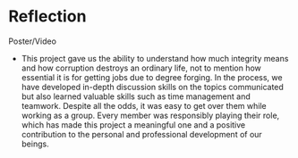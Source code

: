 # Reflection
Poster/Video
- This project gave us the ability to understand how much integrity means and how corruption destroys an ordinary life, not to mention how essential it is for getting jobs due to degree forging. In the process, we have developed in-depth discussion skills on the topics communicated but also learned valuable skills such as time management and teamwork. Despite all the odds, it was easy to get over them while working as a group. Every member was responsibly playing their role, which has made this project a meaningful one and a positive contribution to the personal and professional development of our beings.

